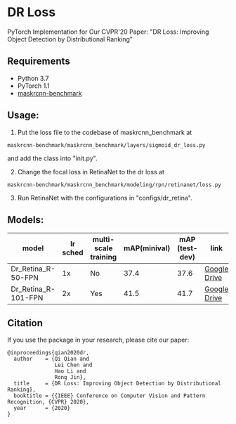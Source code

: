 # DR Loss
PyTorch Implementation for Our CVPR'20 Paper: "DR Loss: Improving Object Detection by Distributional Ranking"


## Requirements
* Python 3.7
* PyTorch 1.1
* [maskrcnn-benchmark](https://github.com/facebookresearch/maskrcnn-benchmark)

## Usage:

1. Put the loss file to the codebase of maskrcnn_benchmark at
```
maskrcnn-benchmark/maskrcnn_benchmark/layers/sigmoid_dr_loss.py
```
and add the class into "init.py".

2. Change the focal loss in RetinaNet to the dr loss at
```
maskrcnn-benchmark/maskrcnn_benchmark/modeling/rpn/retinanet/loss.py
```

3. Run RetinaNet with the configurations in "configs/dr_retina".

## Models:

model | lr sched| multi-scale training | mAP(minival) | mAP (test-dev) | link
-- | -- | -- | -- | -- | -- 
Dr_Retina_R-50-FPN | 1x | No | 37.4 | 37.6 | [Google Drive](https://drive.google.com/file/d/1bLNfqlQ3zpAKUihbZY-NKPe0pYAReUGy/view?usp=sharing)
Dr_Retina_R-101-FPN | 2x | Yes | 41.5 | 41.7 | [Google Drive](https://drive.google.com/file/d/1hMg_-epThR32DQtzCzpdhDTiriob9ir9/view?usp=sharing)

    
## Citation
If you use the package in your research, please cite our paper:
```
@inproceedings{qian2020dr,
  author    = {Qi Qian and
               Lei Chen and
               Hao Li and
               Rong Jin},
  title     = {DR Loss: Improving Object Detection by Distributional Ranking},
  booktitle = {{IEEE} Conference on Computer Vision and Pattern Recognition, {CVPR} 2020},
  year      = {2020}
}
```
